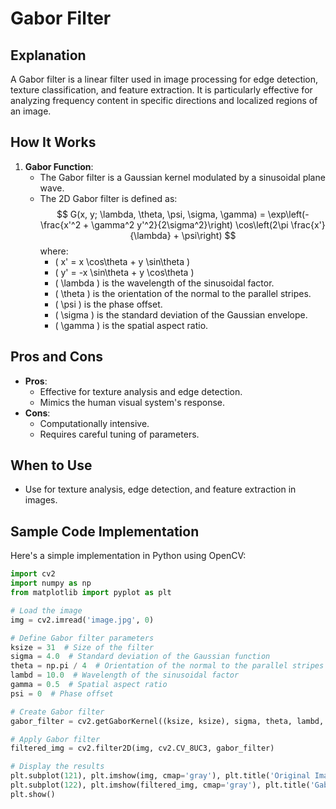 
# Gabor Filter

## Explanation
A Gabor filter is a linear filter used in image processing for edge detection, texture classification, and feature extraction. It is particularly effective for analyzing frequency content in specific directions and localized regions of an image.

## How It Works
1. **Gabor Function**:
   - The Gabor filter is a Gaussian kernel modulated by a sinusoidal plane wave.
   - The 2D Gabor filter is defined as:
     $$
     G(x, y; \lambda, \theta, \psi, \sigma, \gamma) = \exp\left(-\frac{x'^2 + \gamma^2 y'^2}{2\sigma^2}\right) \cos\left(2\pi \frac{x'}{\lambda} + \psi\right)
     $$
     where:
     - \( x' = x \cos\theta + y \sin\theta \)
     - \( y' = -x \sin\theta + y \cos\theta \)
     - \( \lambda \) is the wavelength of the sinusoidal factor.
     - \( \theta \) is the orientation of the normal to the parallel stripes.
     - \( \psi \) is the phase offset.
     - \( \sigma \) is the standard deviation of the Gaussian envelope.
     - \( \gamma \) is the spatial aspect ratio.

## Pros and Cons
- **Pros**:
  - Effective for texture analysis and edge detection.
  - Mimics the human visual system's response.
- **Cons**:
  - Computationally intensive.
  - Requires careful tuning of parameters.

## When to Use
- Use for texture analysis, edge detection, and feature extraction in images.

## Sample Code Implementation

Here's a simple implementation in Python using OpenCV:

```python
import cv2
import numpy as np
from matplotlib import pyplot as plt

# Load the image
img = cv2.imread('image.jpg', 0)

# Define Gabor filter parameters
ksize = 31  # Size of the filter
sigma = 4.0  # Standard deviation of the Gaussian function
theta = np.pi / 4  # Orientation of the normal to the parallel stripes
lambd = 10.0  # Wavelength of the sinusoidal factor
gamma = 0.5  # Spatial aspect ratio
psi = 0  # Phase offset

# Create Gabor filter
gabor_filter = cv2.getGaborKernel((ksize, ksize), sigma, theta, lambd, gamma, psi, ktype=cv2.CV_32F)

# Apply Gabor filter
filtered_img = cv2.filter2D(img, cv2.CV_8UC3, gabor_filter)

# Display the results
plt.subplot(121), plt.imshow(img, cmap='gray'), plt.title('Original Image')
plt.subplot(122), plt.imshow(filtered_img, cmap='gray'), plt.title('Gabor Filtered Image')
plt.show()
